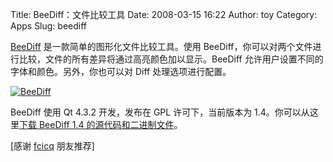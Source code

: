 Title: BeeDiff：文件比较工具
Date: 2008-03-15 16:22
Author: toy
Category: Apps
Slug: beediff

[BeeDiff](http://www.beesoft.org/beediff.html)
是一款简单的图形化文件比较工具。使用
BeeDiff，你可以对两个文件进行比较，文件的所有差异将通过高亮颜色加以显示。BeeDiff
允许用户设置不同的字体和颜色。另外，你也可以对 Diff 处理选项进行配置。

[![BeeDiff](http://i.linuxtoy.org/i/2008/03/beediff-thumb.png)](http://i.linuxtoy.org/i/2008/03/beediff.png)

BeeDiff 使用 Qt 4.3.2 开发，发布在 GPL 许可下，当前版本为
1.4。你可以从这里[下载 BeeDiff 1.4
的源代码和二进制文件](http://www.beesoft.org/download_beediff.html)。

[感谢 [fcicq](http://www.fcicq.net/wp/) 朋友推荐]
